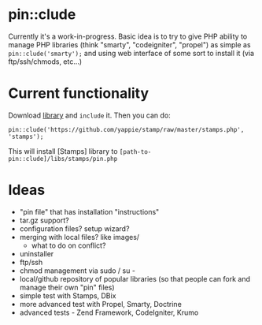 pin::clude
==========

Currently it's a work-in-progress. 
Basic idea is to try to give PHP ability to manage PHP libraries (think "smarty", "codeigniter", "propel") as simple as `pin::clude('smarty');` and using web interface of some sort to install it (via ftp/ssh/chmods, etc...)

Current functionality
=====================

Download [library](https://github.com/yappie/pin--clude/raw/master/libs/index.php) and `include` it. 
Then you can do:

    pin::clude('https://github.com/yappie/stamp/raw/master/stamps.php', 'stamps');

This will install [Stamps] library to `[path-to-pin::clude]/libs/stamps/pin.php`

Ideas
=====

* "pin file" that has installation "instructions"
* tar.gz support?
* configuration files? setup wizard?
* merging with local files? like images/
  * what to do on conflict?
* uninstaller
* ftp/ssh
* chmod management via sudo / su -
* local/github repository of popular libraries (so that people can fork and manage their own "pin" files)
* simple test with Stamps, DBix
* more advanced test with Propel, Smarty, Doctrine
* advanced tests - Zend Framework, CodeIgniter, Krumo